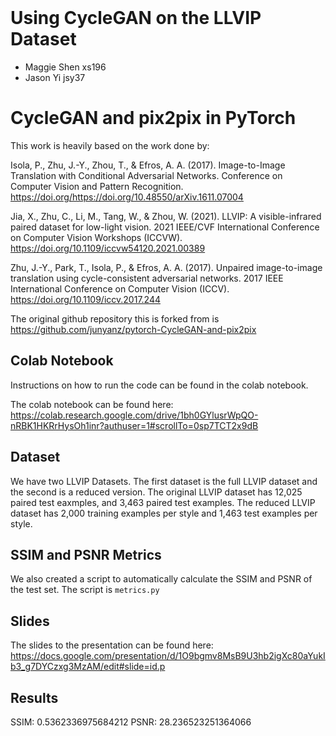 <br><br><br>

# Using CycleGAN on the LLVIP Dataset

- Maggie Shen xs196
- Jason Yi jsy37

# CycleGAN and pix2pix in PyTorch

This work is heavily based on the work done by:

Isola, P., Zhu, J.-Y., Zhou, T., & Efros, A. A. (2017). Image-to-Image Translation with Conditional Adversarial Networks. Conference on Computer Vision and Pattern Recognition. https://doi.org/https://doi.org/10.48550/arXiv.1611.07004 

Jia, X., Zhu, C., Li, M., Tang, W., & Zhou, W. (2021). LLVIP: A visible-infrared paired dataset for low-light vision. 2021 IEEE/CVF International Conference on Computer Vision Workshops (ICCVW). https://doi.org/10.1109/iccvw54120.2021.00389 

Zhu, J.-Y., Park, T., Isola, P., & Efros, A. A. (2017). Unpaired image-to-image translation using cycle-consistent adversarial networks. 2017 IEEE International Conference on Computer Vision (ICCV). https://doi.org/10.1109/iccv.2017.244 

The original github repository this is forked from is https://github.com/junyanz/pytorch-CycleGAN-and-pix2pix

## Colab Notebook

Instructions on how to run the code can be found in the colab notebook.

The colab notebook can be found here: https://colab.research.google.com/drive/1bh0GYlusrWpQO-nRBK1HKRrHysOh1inr?authuser=1#scrollTo=0sp7TCT2x9dB

## Dataset

We have two LLVIP Datasets. The first dataset is the full LLVIP dataset and the second is a reduced version. The original LLVIP dataset has 12,025 paired test eaxmples, and 3,463 paired test examples. The reduced LLVIP dataset has 2,000 training examples per style and 1,463 test examples per style.

## SSIM and PSNR Metrics

We also created a script to automatically calculate the SSIM and PSNR of the test set. The script is `metrics.py`

## Slides

The slides to the presentation can be found here: https://docs.google.com/presentation/d/1O9bgmv8MsB9U3hb2igXc80aYukIb3_g7DYCzxg3MzAM/edit#slide=id.p

## Results
SSIM: 0.5362336975684212
PSNR: 28.236523251364066